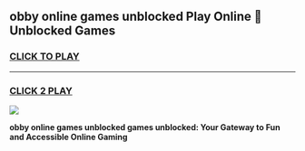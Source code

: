 
## obby online games unblocked Play Online 👋 Unblocked Games
<h3>
<a href="https://premium.freeplayer.one?title=obby_online_games_unblocked&ref=19F">CLICK TO PLAY</a></h3>
<hr>

<h3>
<a href="https://premium.freeplayer.one?title=obby_online_games_unblocked&ref=19F">CLICK 2 PLAY</a>
  
</h3>

<a href="https://premium.freeplayer.one?title=obby_online_games_unblocked&ref=19F"><img src="https://clearcache.store/games.png"></a>


**obby online games unblocked games unblocked: Your Gateway to Fun and Accessible Online Gaming**
